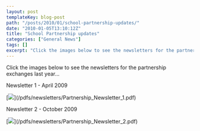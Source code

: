 ```yaml
---
layout: post
templateKey: blog-post
path: "/posts/2010/01/school-partnership-updates/"
date: "2010-01-05T13:10:12Z"
title: "School Partnership updates"
categories: ["General News"]
tags: []
excerpt: "Click the images below to see the newsletters for the partnership exchanges last year...Newsletter ..."
---
```


Click the images below to see the newsletters for the partnership exchanges last year...

Newsletter 1 - April 2009

[![](http://www.landirani.org/image_library/news/full_size/4b4361606621dnewsletter_1.pdf_(page_1_of_6).jpg)](/pdfs/newsletters/Partnership_Newsletter_1.pdf)

Newsletter 2 - October 2009

[![](http://www.landirani.org/image_library/news/full_size/4b435efad737fnewsletter_2.pdf_(page_1_of_7).jpg)](/pdfs/newsletters/Partnership_Newsletter_2.pdf)